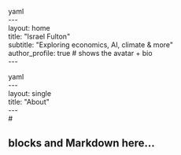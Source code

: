 yaml<br>---<br>layout: home<br>title: "Israel Fulton"<br>subtitle: "Exploring economics, AI, climate & more"<br>author_profile: true # shows the avatar + bio<br>---<br>

yaml<br>---<br>layout: single<br>title: "About"<br>---<br># <h2> blocks and Markdown here…<br>
